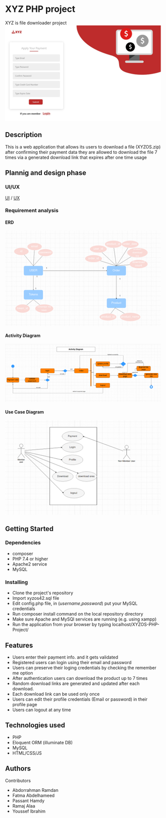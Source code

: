 # XYZ PHP project
XYZ is file downloader project
![payment page](https://github.com/AbdorrahmanRamadan/XYZOS-PHP-Project/blob/main/diagrams/index.jpeg?raw=true)


## Description

This is a web application that allows its users to download a file (XYZOS.zip) after confirming their payment data they are allowed to download the file 7 times via a generated download link that expires after one time usage

## Plannig and design phase

### UI/UX

[UI](https://drive.google.com/drive/folders/12Y-rVNrF691RTukezGHPksoBqjT4_qNt?usp=sharing) /
[UX](https://drive.google.com/drive/folders/103ga-25DLs3drc3RjQANh44M4yreHs3r)

### Requirement analysis 
#### ERD 
![erd](https://github.com/AbdorrahmanRamadan/XYZOS-PHP-Project/blob/main/diagrams/erd_diagram.png?raw=true)
#### Activity Diagram 
![Activity diagram](https://github.com/AbdorrahmanRamadan/XYZOS-PHP-Project/blob/main/diagrams/activity_diagram.png?raw=true)
#### Use Case Diagram
![Use case diagram](https://github.com/AbdorrahmanRamadan/XYZOS-PHP-Project/blob/main/diagrams/use_case.png?raw=true)

## Getting Started

### Dependencies

* composer
* PHP 7.4 or higher
* Apache2 service
* MySQL

### Installing

* Clone the project's repository
* Import xyzos42.sql file
* Edit config.php file, in (_username_,_password_) put your MySQL credentials
* Run composer install command on the local repository directory
* Make sure Apache and MySQl services are running (e.g. using xampp)
* Run the application from your browser by typing localhost/XYZOS-PHP-Project/

## Features
* Users enter their payment info. and it gets validated
* Registered users can login using their email and password 
* Users can preserve their loging credentials by checking the remember me option
* After authentication users can download the product up to 7 times
* Random download links are generated and updated after each download.
* Each download link can be used only once
* Users can edit their profile credentials (Email or password) in their profile page 
* Users can logout at any time

## Technologies used
* PHP
* Eloquent ORM (illuminate DB)
* MySQL
* HTML/CSS/JS

## Authors

Contributors

* Abdorrahman Ramdan
* Fatma Abdelhameed
* Passant Hamdy
* Ramaj Alaa
* Youssef Ibrahim



